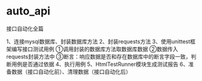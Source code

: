 # auto_api
接口自动化全篇


1、连接mysql数据库、封装数据库方法
2、封装requests方法
3、使用unittest框架编写接口测试用例
    ①调用封装的数据库方法取数据库数据
    ②数据传入requests封装方法中
    ③断言：响应数据是否和存在数据库中的断言字段一致，判断用例是否通过依据
4、执行用例
5、HtmlTestRunner模块生成测试报告
6、准备数据（接口自动化前）、清理数据（接口自动化后）
